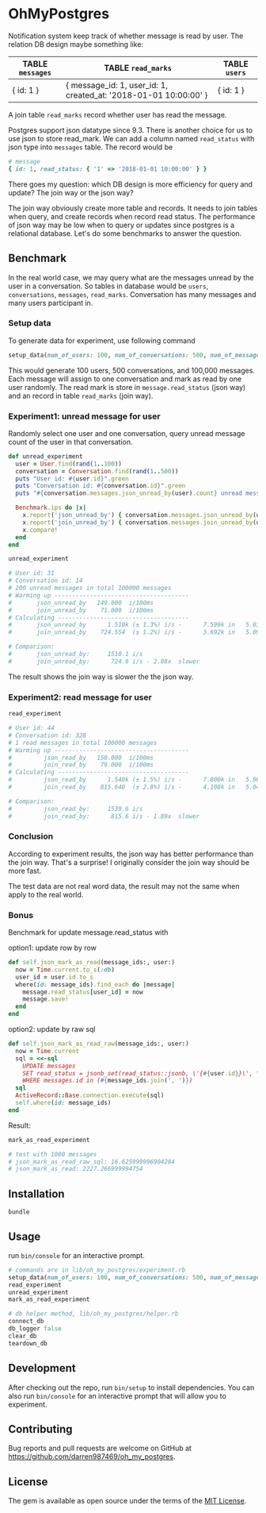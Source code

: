 # OhMyPostgres

Notification system keep track of whether message is read by user. The relation DB design maybe something like:

TABLE `messages` | TABLE `read_marks` | TABLE `users`
-----------------|--------------------|-------------
{ id: 1 } | { message_id: 1, user_id: 1, created_at: '2018-01-01 10:00:00' } | { id: 1 }


A join table `read_marks` record whether user has read the message.

Postgres support json datatype since 9.3. There is another choice for us to use json to store read_mark. We can add a column named `read_status` with json type into `messages` table. The record would be

```ruby
# message
{ id: 1, read_status: { '1' => '2018-01-01 10:00:00' } }
```

There goes my question: which DB design is more efficiency for query and update? The join way or the json way?

The join way obviously create more table and records. It needs to join tables when query, and create records when record read status. The performance of json way may be low when to query or updates since postgres is a relational database. Let's do some benchmarks to answer the question.

## Benchmark

In the real world case, we may query what are the messages unread by the user in a conversation. So tables in database would be `users`, `conversations`, `messages`, `read_marks`. Conversation has many messages and many users participant in.

### Setup data

To generate data for experiment, use following command

```ruby
setup_data(num_of_users: 100, num_of_conversations: 500, num_of_messages: 100_000)
```

This would generate 100 users, 500 conversations, and 100,000 messages. Each message will assign to one conversation and mark as read by one user randomly. The read mark is store in `message.read_status` (json way) and an record in table `read_marks` (join way).

### Experiment1: unread message for user

Randomly select one user and one conversation, query unread message count of the user in that conversation.

```ruby
def unread_experiment
  user = User.find(rand(1..100))
  conversation = Conversation.find(rand(1..500))
  puts "User id: #{user.id}".green
  puts "Conversation id: #{conversation.id}".green
  puts "#{conversation.messages.json_unread_by(user).count} unread messages in total #{Message.count} messages".green

  Benchmark.ips do |x|
    x.report('json_unread_by') { conversation.messages.json_unread_by(user).count }
    x.report('join_unread_by') { conversation.messages.join_unread_by(user).count }
    x.compare!
  end
end

unread_experiment

# User id: 31
# Conversation id: 14
# 200 unread messages in total 100000 messages
# Warming up --------------------------------------
#       json_unread_by   149.000  i/100ms
#       join_unread_by    71.000  i/100ms
# Calculating -------------------------------------
#       json_unread_by      1.510k (± 1.3%) i/s -      7.599k in   5.032976s
#       join_unread_by    724.554  (± 1.2%) i/s -      3.692k in   5.096310s

# Comparison:
#       json_unread_by:     1510.1 i/s
#       join_unread_by:      724.6 i/s - 2.08x  slower
```

The result shows the join way is slower the the json way.

### Experiment2: read message for user

```ruby
read_experiment

# User id: 44
# Conversation id: 328
# 1 read messages in total 100000 messages
# Warming up --------------------------------------
#         json_read_by   150.000  i/100ms
#         join_read_by    79.000  i/100ms
# Calculating -------------------------------------
#         json_read_by      1.540k (± 1.5%) i/s -      7.800k in   5.067500s
#         join_read_by    815.640  (± 2.8%) i/s -      4.108k in   5.040683s

# Comparison:
#         json_read_by:     1539.6 i/s
#         join_read_by:      815.6 i/s - 1.89x  slower
```

### Conclusion

According to experiment results, the json way has better performance than the join way. That's a surprise! I originally consider the join way should be more fast.

The test data are not real word data, the result may not the same when apply to the real world.

### Bonus

Benchmark for update message.read_status with

option1: update row by row

```ruby
def self.json_mark_as_read(message_ids:, user:)
  now = Time.current.to_s(:db)
  user_id = user.id.to_s
  where(id: message_ids).find_each do |message|
    message.read_status[user_id] = now
    message.save!
  end
end
```

option2: update by raw sql

```ruby
def self.json_mark_as_read_raw(message_ids:, user:)
  now = Time.current
  sql = <<-sql
    UPDATE messages
    SET read_status = jsonb_set(read_status::jsonb, \'{#{user.id}}\', \'"#{now.to_s(:db)}"\', true)
    WHERE messages.id in (#{message_ids.join(', ')})
  sql
  ActiveRecord::Base.connection.execute(sql)
  self.where(id: message_ids)
end
```

Result:

```ruby
mark_as_read_experiment

# test with 1000 messages
# json_mark_as_read_raw_sql: 16.625999996904284
# json_mark_as_read: 2227.266999994754
```

## Installation

```shell
bundle
```

## Usage

run `bin/console` for an interactive prompt.

```ruby
# commands are in lib/oh_my_postgres/experiment.rb
setup_data(num_of_users: 100, num_of_conversations: 500, num_of_messages: 1000)
read_experiment
unread_experiment
mark_as_read_experiment

# db helper method, lib/oh_my_postgres/helper.rb
connect_db
db_logger false
clear_db
teardown_db
```

## Development

After checking out the repo, run `bin/setup` to install dependencies. You can also run `bin/console` for an interactive prompt that will allow you to experiment.

## Contributing

Bug reports and pull requests are welcome on GitHub at https://github.com/darren987469/oh_my_postgres.

## License

The gem is available as open source under the terms of the [MIT License](https://opensource.org/licenses/MIT).

